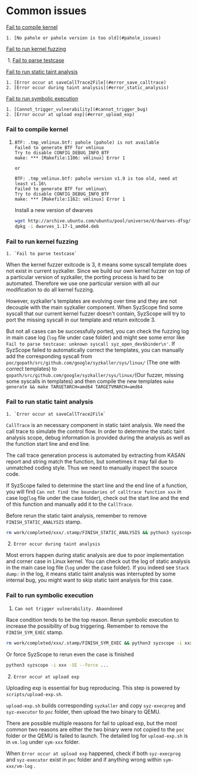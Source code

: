 # Common issues

[Fail to compile kernel](#fail_to_compile_kernel)

	1. [No pahole or pahole version is too old](#pahole_issues)

[Fail to run kernel fuzzing](#fail_to_run_kernel_fuzzing)

​	1. [Fail to parse testcase](#fail_parse_testcase)

[Fail to run static taint analysis](#fail_to_run_static_analysis)

	1. [Error occur at saveCallTrace2File](#error_save_calltrace)
 	2. [Error occur during taint analysis](#error_static_analysis)

[Fail to run symbolic execution](#fail_to_run_symbolic_execution)

	1. [Cannot_trigger_vulnerability](#cannot_trigger_bug)
 	2. [Error occur at upload exp](#error_upload_exp)

<a name="fail_to_compile_kernel"></a>

### Fail to compile kernel

<a name="pahole_issues"></a>

1. ```
   BTF: .tmp_vmlinux.btf: pahole (pahole) is not available
   Failed to generate BTF for vmlinux
   Try to disable CONFIG_DEBUG_INFO_BTF
   make: *** [Makefile:1106: vmlinux] Error 1
   
   or
   
   BTF: .tmp_vmlinux.btf: pahole version v1.9 is too old, need at least v1.16\
   Failed to generate BTF for vmlinux\
   Try to disable CONFIG_DEBUG_INFO_BTF
   make: *** [Makefile:1162: vmlinux] Error 1
   ```

   

   Install a new version of dwarves

   ```bash
   wget http://archive.ubuntu.com/ubuntu/pool/universe/d/dwarves-dfsg/dwarves_1.17-1_amd64.deb
   dpkg -i dwarves_1.17-1_amd64.deb
   ```

<a name="fail_to_run_kernel_fuzzing"></a>

### Fail to run kernel fuzzing

<a name="fail_parse_testcase"></a>

	1. `Fail to parse testcase`

When the kernel fuzzer exitcode is 3, it means some syscall template does not exist in current syzkaller. Since we build our own kernel fuzzer on top of a particular version of syzkaller, the porting process is hard to be automated. Therefore we use one particular version with all our modification to do all kernel fuzzing. 

However, syzkaller's templates are evolving over time and they are not decouple with the main syzkaller component. When SyzScope find some syscall that our current kernel fuzzer doesn't contain, SyzScope will try to port the missing syscall in our template and return exitcode 3. 

But not all cases can be successfully ported, you can check the fuzzing log in main case log (`log` file under case folder) and might see some error like `Fail to parse testcase: unknown syscall syz_open_dev$binder\n'`. If SyzScope failed to automatically correct the templates, you can manually add the corresponding syscall from `poc/gopath/src/github.com/google/syzkaller/sys/linux/` (The one with correct templates) to `gopath/src/github.com/google/syzkaller/sys/linux/`(Our fuzzer, missing some syscalls in templates) and then compile the new templates `make generate && make TARGETARCH=amd64 TARGETVMARCH=amd64`

<a name="fail_to_run_static_analysis"></a>

### Fail to run static taint analysis

<a name="error_save_calltrace"></a>

 	1. `Error occur at saveCallTrace2File`

`CallTrace` is an necessary component in static taint analysis. We need the call trace to simulate the control flow. In order to determine the static taint analysis scope, debug information is provided during the analysis as well as the function start line and end line.

The call trace generation process is automated by extracting from KASAN report and string match the function, but sometimes it may fail due to unmatched coding style. Thus we need to manually inspect the source code. 

If SyzScope failed to determine the start line and the end line of a function, you will find `Can not find the boundaries of calltrace function xxx` in case log(`log` file under the case folder), check out the start line and the end of this function and manually add it to the `CallTrace`.

Before rerun the static taint analysis, remember to remove `FINISH_STATIC_ANALYSIS` stamp.

```bash
rm work/completed/xxx/.stamp/FINISH_STATIC_ANALYSIS && python3 syzscope -i xxx -SA ...
```

<a name="error_static_analysis"></a>

​	2. `Error occur during taint analysis`

Most errors happen during static analysis are due to poor implementation and corner case in Linux kernel. You can check out the log of static analysis in the main case log file (`log` under the case folder). If you indeed see `Stack dump:` in the log, it means static taint analysis was interrupted by some internal bug, you might want to skip static taint analysis for this case.

<a name="fail_to_run_symbolic_execution"></a>

### Fail to run symbolic execution

<a name="cannot_trigger_bug"></a>

1. `Can not trigger vulnerability. Abaondoned`

Race condition tends to be the top reason.  Rerun symbolic execution to increase the possibility of bug triggering. Remember to remove the `FINISH_SYM_EXEC` stamp.

```bash
rm work/completed/xxx/.stamp/FINISH_SYM_EXEC && python3 syzscope -i xxx -SE ...
```

Or force SyzScope to rerun even the case is finished

```bash
python3 syzscope -i xxx -SE --force ...
```

<a name="error_upload_exp"></a>

​	2. `Error occur at upload exp`

Uploading exp is essential for bug reproducing. This step is powered by `scripts/upload-exp.sh`. 

`upload-exp.sh` builds corresponding `syzkaller` and copy `syz-execprog` and `syz-executor` to `poc` folder, then upload the two binary to QEMU. 

There are possible multiple reasons for fail to upload exp, but the most common two reasons are either the two binary were not copied to the `poc` folder or the QEMU is failed to launch. The detailed log for `upload-exp.sh` is in `vm.log` under `sym-xxx` folder.

When `Error occur at upload exp` happened, check if both `syz-execprog` and `syz-executor` exist in `poc` folder and if anything wrong within `sym-xxx/vm-log` .

